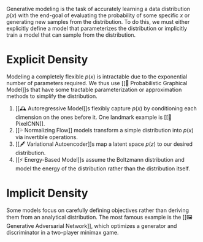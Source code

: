 Generative modeling is the task of accurately learning a data distribution $p(x)$ with the end-goal of evaluating the probability of some specific $x$ or generating new samples from the distribution. To do this, we must either explicitly define a model that parameterizes the distribution or implicitly train a model that can sample from the distribution.

# Explicit Density
Modeling a completely flexible $p(x)$ is intractable due to the exponential number of parameters required. We thus use [[🪩 Probabilistic Graphical Model]]s that have some tractable parameterization or approximation methods to simplify the distribution.
1. [[🕰️ Autoregressive Model]]s flexibly capture $p(x)$ by conditioning each dimension on the ones before it. One landmark example is [[🏁 PixelCNN]].
2. [[💦 Normalizing Flow]] models transform a simple distribution into $p(x)$ via invertible operations.
3. [[🖋️ Variational Autoencoder]]s map a latent space $p(z)$ to our desired distribution.
4. [[⚡️ Energy-Based Model]]s assume the Boltzmann distribution and model the energy of the distribution rather than the distribution itself.

# Implicit Density
Some models focus on carefully defining objectives rather than deriving them from an analytical distribution. The most famous example is the [[🖼️ Generative Adversarial Network]], which optimizes a generator and discriminator in a two-player minimax game.